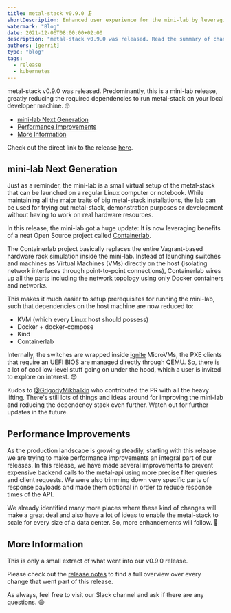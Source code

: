```yaml
---
title: metal-stack v0.9.0 🗜️
shortDescription: Enhanced user experience for the mini-lab by leveraging Containerlab ♥
watermark: "Blog"
date: 2021-12-06T08:00:00+02:00
description: "metal-stack v0.9.0 was released. Read the summary of changes in this blog article."
authors: [gerrit]
type: "blog"
tags:
  - release
  - kubernetes
---
```


metal-stack v0.9.0 was released. Predominantly, this is a mini-lab release, greatly reducing the required dependencies to run metal-stack on your local developer machine. 🤓

<!-- truncate -->

- [mini-lab Next Generation](#mini-lab-next-generation)
- [Performance Improvements](#performance-improvements)
- [More Information](#more-information)

Check out the direct link to the release [here](https://github.com/metal-stack/releases/releases/tag/v0.9.0).

## mini-lab Next Generation

Just as a reminder, the mini-lab is a small virtual setup of the metal-stack that can be launched on a regular Linux computer or notebook. While maintaining all the major traits of big metal-stack installations, the lab can be used for trying out metal-stack, demonstration purposes or development without having to work on real hardware resources.

In this release, the mini-lab got a huge update: It is now leveraging benefits of a neat Open Source project called [Containerlab](https://containerlab.srlinux.dev/).

The Containerlab project basically replaces the entire Vagrant-based hardware rack simulation inside the mini-lab. Instead of launching switches and machines as Virtual Machines (VMs) directly on the host (isolating network interfaces through point-to-point connections), Containerlab wires up all the parts including the network topology using only Docker containers and networks.

This makes it much easier to setup prerequisites for running the mini-lab, such that dependencies on the host machine are now reduced to:

- KVM (which every Linux host should possess)
- Docker + docker-compose
- Kind
- Containerlab

Internally, the switches are wrapped inside [ignite](https://github.com/weaveworks/ignite) MicroVMs, the PXE clients that require an UEFI BIOS are managed directly through QEMU. So, there is a lot of cool low-level stuff going on under the hood, which a user is invited to explore on interest. 😎

Kudos to [@GrigoriyMikhalkin](https://github.com/GrigoriyMikhalkin) who contributed the PR with all the heavy lifting. There's still lots of things and ideas around for improving the mini-lab and reducing the dependency stack even further. Watch out for further updates in the future.

## Performance Improvements

As the production landscape is growing steadily, starting with this release we are trying to make performance improvements an integral part of our releases. In this release, we have made several improvements to prevent expensive backend calls to the metal-api using more precise filter queries and client requests. We were also trimming down very specific parts of response payloads and made them optional in order to reduce response times of the API.

We already identified many more places where these kind of changes will make a great deal and also have a lot of ideas to enable the metal-stack to scale for every size of a data center. So, more enhancements will follow. 🏃

## More Information

This is only a small extract of what went into our v0.9.0 release.

Please check out the [release notes](https://github.com/metal-stack/releases/releases/tag/v0.9.0) to find a full overview over every change that went part of this release.

As always, feel free to visit our Slack channel and ask if there are any questions. 😄
